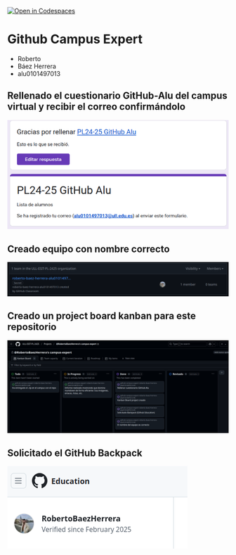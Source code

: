 [![Open in Codespaces](https://classroom.github.com/assets/launch-codespace-2972f46106e565e64193e422d61a12cf1da4916b45550586e14ef0a7c637dd04.svg)](https://classroom.github.com/open-in-codespaces?assignment_repo_id=18072722)
# Github Campus Expert 

- Roberto
- Báez Herrera
- alu0101497013

## Rellenado el cuestionario GitHub-Alu del campus virtual y recibir el correo confirmándolo

![correo de confirmacion del cuestionario](docs/confirmacion_cuestionario.png)

## Creado equipo con nombre correcto

![equipo](docs/equipo_creado.png)

## Creado un project board kanban para este repositorio

![project board kanban](docs/creado_project_board.png)

## Solicitado el GitHub Backpack

![github backpack](docs/confirmacion_education.png)

